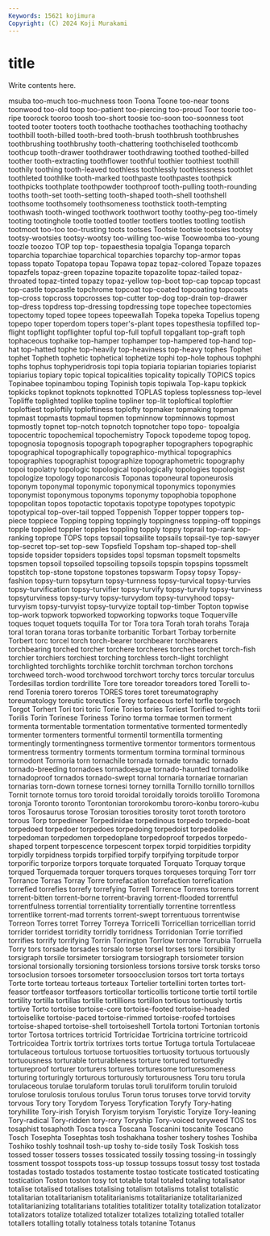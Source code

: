 ```yaml
---
Keywords: 15621 kojimura
Copyright: (C) 2024 Koji Murakami
---
```


# title

Write contents here.



msuba too-much too-muchness toon Toona
Toone too-near toons toonwood too-old toop too-patient too-piercing too-proud Toor
toorie too-ripe toorock tooroo toosh too-short toosie too-soon too-soonness toot
tooted tooter tooters tooth toothache toothaches toothaching toothachy toothbill tooth-billed
tooth-bred tooth-brush toothbrush toothbrushes toothbrushing toothbrushy tooth-chattering toothchiseled toothcomb toothcup
tooth-drawer toothdrawer toothdrawing toothed toothed-billed toother tooth-extracting toothflower toothful toothier
toothiest toothill toothily toothing tooth-leaved toothless toothlessly toothlessness toothlet toothleted
toothlike tooth-marked toothpaste toothpastes toothpick toothpicks toothplate toothpowder toothproof tooth-pulling
tooth-rounding tooths tooth-set tooth-setting tooth-shaped tooth-shell toothshell toothsome toothsomely toothsomeness
toothstick tooth-tempting toothwash tooth-winged toothwork toothwort toothy toothy-peg too-timely tooting
tootinghole tootle tootled tootler tootlers tootles tootling tootlish tootmoot too-too
too-trusting toots tootses Tootsie tootsie tootsies tootsy tootsy-wootsies tootsy-wootsy too-willing
too-wise Toowoomba too-young toozle toozoo TOP top top- topaesthesia topalgia
Topanga toparch toparchia toparchiae toparchical toparchies toparchy top-armor topas topass
topato Topatopa topau Topawa topaz topaz-colored Topaze topazes topazfels topaz-green
topazine topazite topazolite topaz-tailed topaz-throated topaz-tinted topazy topaz-yellow top-boot top-cap
topcap topcast top-castle topcastle topchrome topcoat top-coated topcoating topcoats top-cross
topcross topcrosses top-cutter top-dog top-drain top-drawer top-dress topdress top-dressing topdressing
tope topechee topectomies topectomy toped topee topees topeewallah Topeka topeka
Topelius topeng topepo toper toperdom topers toper's-plant topes topesthesia topfilled
top-flight topflight topflighter topful top-full topfull topgallant top-graft toph tophaceous
tophaike top-hamper tophamper top-hampered top-hand top-hat top-hatted tophe top-heavily top-heaviness
top-heavy tophes Tophet tophet Topheth tophetic tophetical tophetize tophi top-hole
tophous tophphi tophs tophus tophyperidrosis topi topia topiaria topiarian topiaries
topiarist topiarius topiary topic topical topicalities topicality topically TOPICS topics
Topinabee topinambou toping Topinish topis topiwala Top-kapu topkick topkicks topknot
topknots topknotted TOPLAS topless toplessness top-level Topliffe toplighted toplike topline
topliner top-lit toploftical toploftier toploftiest toploftily toploftiness toplofty topmaker topmaking
topman topmast topmasts topmaul topmen topminnow topminnows topmost topmostly topnet
top-notch topnotch topnotcher topo topo- topoalgia topocentric topochemical topochemistry Topock
topodeme topog topog. topognosia topognosis topograph topographer topographers topographic topographical
topographically topographico-mythical topographics topographies topographist topographize topographometric topography topoi topolatry
topologic topological topologically topologies topologist topologize topology toponarcosis Toponas toponeural
toponeurosis toponym toponymal toponymic toponymical toponymics toponymies toponymist toponymous toponyms
toponymy topophobia topophone topopolitan topos topotactic topotaxis topotype topotypes topotypic
topotypical top-over-tail topped Toppenish Topper topper toppers top-piece toppiece Topping
topping toppingly toppingness topping-off toppings topple toppled toppler topples toppling
topply toppy toprail top-rank top-ranking toprope TOPS tops topsail topsailite
topsails topsail-tye top-sawyer top-secret top-set top-sew Topsfield Topsham top-shaped top-shell
topside topsider topsiders topsides topsl topsman topsmelt topsmelts topsmen topsoil
topsoiled topsoiling topsoils topspin topspins topssmelt topstitch top-stone topstone topstones
topswarm Topsy topsy Topsy-fashion topsy-turn topsyturn topsy-turnness topsy-turvical topsy-turvies topsy-turvification
topsy-turvifier topsy-turvify topsy-turvily topsy-turviness topsyturviness topsy-turvy topsy-turvydom topsy-turvyhood topsy-turvyism topsy-turvyist
topsy-turvyize toptail top-timber Topton topwise top-work topwork topworked topworking topworks
toque Toquerville toques toquet toquets toquilla Tor tor Tora tora
Torah torah torahs Toraja toral toran torana toras torbanite torbanitic
Torbart Torbay torbernite Torbert torc torcel torch torch-bearer torchbearer torchbearers
torchbearing torched torcher torchere torcheres torches torchet torch-fish torchier torchiers
torchiest torching torchless torch-light torchlight torchlighted torchlights torchlike torchlit torchman
torchon torchons torchweed torch-wood torchwood torchwort torchy torcs torcular torculus
Tordesillas tordion tordrillite Tore tore toreador toreadors tored Torelli to-rend
Torenia torero toreros TORES tores toret toreumatography toreumatology toreutic toreutics
Torey torfaceous torfel torfle torgoch Torgot Torhert Tori tori toric
Torie Tories tories Toriest Torified to-rights torii Torilis Torin Torinese
Toriness Torino torma tormae tormen torment tormenta tormentable tormentation tormentative
tormented tormentedly tormenter tormenters tormentful tormentil tormentilla tormenting tormentingly tormentingness
tormentive tormentor tormentors tormentous tormentress tormentry torments tormentum tormina torminal
torminous tormodont Tormoria torn tornachile tornada tornade tornadic tornado tornado-breeding
tornadoes tornadoesque tornado-haunted tornadolike tornadoproof tornados tornado-swept tornal tornaria tornariae
tornarian tornarias torn-down tornese tornesi torney tornilla Tornillo tornillo tornillos
Tornit tornote tornus toro toroid toroidal toroidally toroids torolillo Toromona
toronja Toronto toronto Torontonian tororokombu tororo-konbu tororo-kubu toros Torosaurus torose
Torosian torosities torosity torot toroth torotoro torous Torp torpedineer Torpedinidae
torpedinous torpedo torpedo-boat torpedoed torpedoer torpedoes torpedoing torpedoist torpedolike torpedoman
torpedomen torpedoplane torpedoproof torpedos torpedo-shaped torpent torpescence torpescent torpex torpid
torpidities torpidity torpidly torpidness torpids torpified torpify torpifying torpitude torpor
torporific torporize torpors torquate torquated Torquato Torquay torque torqued Torquemada
torquer torquers torques torqueses torquing Torr torr Torrance Torras Torray
Torre torrefacation torrefaction torrefication torrefied torrefies torrefy torrefying Torrell Torrence
Torrens torrens torrent torrent-bitten torrent-borne torrent-braving torrent-flooded torrentful torrentfulness torrential
torrentiality torrentially torrentine torrentless torrentlike torrent-mad torrents torrent-swept torrentuous torrentwise
Torreon Torres torret Torrey Torreya Torricelli Torricellian torricellian torrid torrider
torridest torridity torridly torridness Torridonian Torrie torrified torrifies torrify torrifying
Torrin Torrington Torrlow torrone Torrubia Torruella Torry tors torsade torsades
torsalo torse torsel torses torsi torsibility torsigraph torsile torsimeter torsiogram
torsiograph torsiometer torsion torsional torsionally torsioning torsionless torsions torsive torsk
torsks torso torsoclusion torsoes torsometer torsoocclusion torsos tort torta tortays
Torte torte torteau torteaus torteaux Tortelier tortellini torten tortes tort-feasor
tortfeasor tortfeasors torticollar torticollis torticone tortie tortil tortile tortility tortilla
tortillas tortille tortillions tortillon tortious tortiously tortis tortive Torto tortoise
tortoise-core tortoise-footed tortoise-headed tortoiselike tortoise-paced tortoise-rimmed tortoise-roofed tortoises tortoise-shaped tortoise-shell
tortoiseshell Tortola tortoni Tortonian tortonis tortor Tortosa tortrices tortricid Tortricidae
Tortricina tortricine tortricoid Tortricoidea Tortrix tortrix tortrixes torts tortue Tortuga
tortula Tortulaceae tortulaceous tortulous tortuose tortuosities tortuosity tortuous tortuously tortuousness
torturable torturableness torture tortured torturedly tortureproof torturer torturers tortures torturesome
torturesomeness torturing torturingly torturous torturously torturousness Toru toru torula torulaceous
torulae torulaform torulas toruli toruliform torulin toruloid torulose torulosis torulous
torulus Torun torus toruses torve torvid torvity torvous Tory tory
Torydom Toryess Toryfication Toryfy Tory-hating toryhillite Tory-irish Toryish Toryism toryism
Toryistic Toryize Tory-leaning Tory-radical Tory-ridden tory-rory Toryship Tory-voiced toryweed TOS
tos tosaphist tosaphoth Tosca tosca Toscana Toscanini toscanite Toscano Tosch
Tosephta Tosephtas tosh toshakhana tosher toshery toshes Toshiba Toshiko toshly
toshnail tosh-up toshy to-side tosily Tosk Toskish toss tossed tosser
tossers tosses tossicated tossily tossing tossing-in tossingly tossment tosspot tosspots
toss-up tossup tossups tossut tossy tost tostada tostadas tostado tostados
tostamente tostao tosticate tosticated tosticating tostication Toston toston tosy tot
totable total totaled totaling totalisator totalise totalised totalises totalising totalism
totalisms totalist totalistic totalitarian totalitarianism totalitarianisms totalitarianize totalitarianized totalitarianizing totalitarians
totalities totalitizer totality totalization totalizator totalizators totalize totalized totalizer totalizes
totalizing totalled totaller totallers totalling totally totalness totals totanine Totanus
